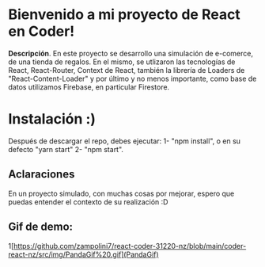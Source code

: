 # Bienvenido a mi proyecto de React en Coder!

**Descripción**.
En este proyecto se desarrollo una simulación de e-comerce, de una tienda de regalos. En el mismo, se utlizaron las tecnologías de React, React-Router, Context de React, también la librería de Loaders de "React-Content-Loader" y por último y no menos importante, como base de datos utilizamos Firebase, en particular Firestore.

# Instalación :)

Después de descargar el repo, debes ejecutar:
1- "npm install", o en su defecto "yarn start"
2- "npm start".

## Aclaraciones

En un proyecto simulado, con muchas cosas por mejorar, espero que puedas entender el contexto de su realización :D

## Gif de demo:

1[https://github.com/zampolini7/react-coder-31220-nz/blob/main/coder-react-nz/src/img/PandaGif%20.gif](PandaGif)

